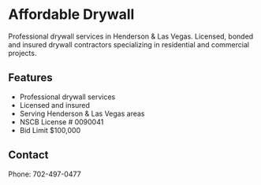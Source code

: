 # Affordable Drywall

Professional drywall services in Henderson & Las Vegas. Licensed, bonded and insured drywall contractors specializing in residential and commercial projects.

## Features
- Professional drywall services
- Licensed and insured
- Serving Henderson & Las Vegas areas
- NSCB License # 0090041
- Bid Limit $100,000

## Contact
Phone: 702-497-0477
